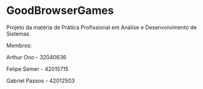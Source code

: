 # GoodBrowserGames
Projeto da matéria de Prática Profissional em Análise e Desenvolvimento de Sistemas

Membros:

Arthur Ono - 32040636

Felipe Semer - 42015715

Gabriel Passos - 42012503
